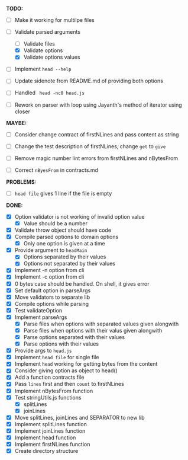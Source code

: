 **TODO:**

- [ ] Make it working for multilpe files
- [ ] Validate parsed arguments
  - [ ] Validate files
  - [x] Validate options
  - [x] Validate options values
- [ ] Implement `head --help`
- [ ] Update sidenote from README.md of providing both options
- [ ] Handled ` head -nc0 head.js`
- [ ] Rework on parser with loop using Jayanth's method of iterator using closer

  
**MAYBE:**

- [ ] Consider change contract of firstNLines and pass content as string
- [ ] Change the test description of firstNLines, change `get` to `give`
- [ ] Remove magic number lint errors from firstNLines and nBytesFrom
- [ ] Correct `nByesFrom` in contracts.md


**PROBLEMS:**

- [ ] `head file` gives 1 line if the file is empty

**DONE:**

- [x] Option validator is not working of invalid option value
  - [x] Value should be a number
- [x] Validate throw object should have code
- [x] Compile parsed options to domain options
  - [x] Only one option is given at a time
- [x] Provide argument to `headMain`
  - [x] Options separated by their values
  - [x] Options not separated by their values
- [x] Implement -n option from cli
- [x] Implement -c option from cli
- [x] 0 bytes case should be handled. On shell, it gives error
- [x] Set default option in parseArgs
- [x] Move validators to separate lib
- [x] Compile options while parsing
- [x] Test validateOption
- [x] Implement parseArgs
  - [x] Parse files when options with separated values given alongwith
  - [x] Parse files when options with their valus given alongwith
  - [x] Parse options separated with their values
  - [x] Parse options with their values
- [x] Provide args to `head.js`
- [x] Implement `head file` for single file
- [x] Implement `head` working for getting bytes from the content
- [x] Consider giving option as object to head()
- [x] Add a function contracts file
- [x] Pass `lines` first and then `count` to firstNLines
- [x] Implement nBytesFrom function
- [x] Test stringUtils.js functions
  - [x] splitLines
  - [x] joinLines
- [x] Move splitLines, joinLines and SEPARATOR to new lib
- [x] Implement splitLines function
- [x] Implement joinLines function
- [x] Implement head function
- [x] Implement firstNLines function
- [x] Create directory structure
